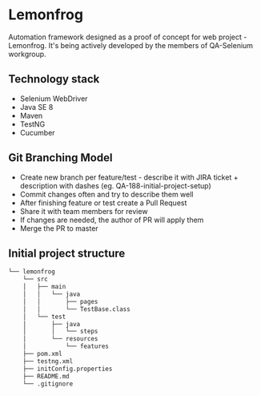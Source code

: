 # Lemonfrog

Automation framework designed as a proof of concept for web project - Lemonfrog. It's being actively developed by the members of QA-Selenium workgroup.

## Technology stack
* Selenium WebDriver
* Java SE 8
* Maven
* TestNG
* Cucumber

## Git Branching Model
* Create new branch per feature/test - describe it with JIRA ticket + description with dashes (eg. QA-188-initial-project-setup)
* Commit changes often and try to describe them well
* After finishing feature or test create a Pull Request
* Share it with team members for review
* If changes are needed, the author of PR will apply them
* Merge the PR to master

## Initial project structure

```bash
└── lemonfrog
    └── src
    │   ├── main
    │   │   └── java
    │   │       ├── pages
    │   │       └── TestBase.class
    │   └── test
    │       ├── java
    │       │   └── steps
    │       └── resources
    │           └── features
    ├── pom.xml
    ├── testng.xml
    ├── initConfig.properties
    ├── README.md
    └── .gitignore
```
